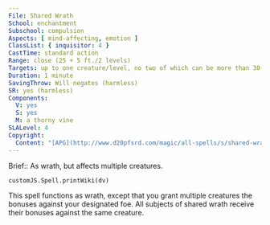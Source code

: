 ```yaml
---
File: Shared Wrath
School: enchantment
Subschool: compulsion
Aspects: [ mind-affecting, emotion ]
ClassList: { inquisitor: 4 }
CastTime: standard action
Range: close (25 + 5 ft./2 levels)
Targets: up to one creature/level, no two of which can be more than 30 ft. apart
Duration: 1 minute
SavingThrow: Will negates (harmless)
SR: yes (harmless)
Components:
  V: yes
  S: yes
  M: a thorny vine
SLALevel: 4
Copyright:
  Content: "[APG](http://www.d20pfsrd.com/magic/all-spells/s/shared-wrath)"
---
```

Brief:: As wrath, but affects multiple creatures.

```dataviewjs
customJS.Spell.printWiki(dv)
```

This spell functions as wrath, except that you grant multiple creatures the bonuses against your designated foe. All subjects of shared wrath receive their bonuses against the same creature.

